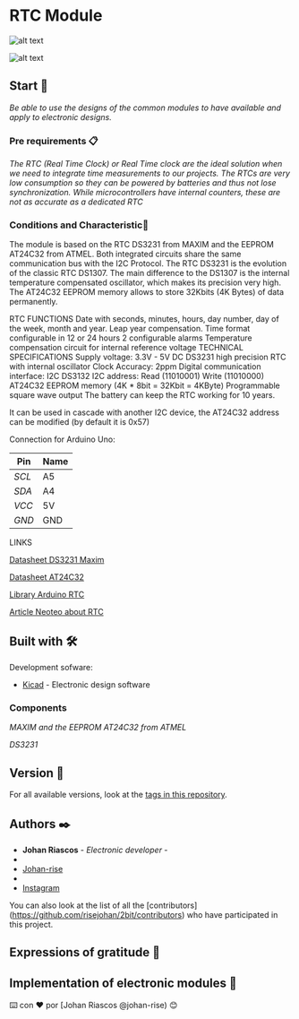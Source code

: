 # RTC Module 

![alt text](https://github.com/risejohan/2Bit/blob/main/module%20RTC/ds3231/Top.png "RTC")

![alt text](https://github.com/risejohan/2Bit/blob/main/module%20RTC/ds3231/Board.png "RTC")

## Start 🚀

_Be able to use the designs of the common modules to have available and apply to electronic designs._


### Pre requirements 📋

_The RTC (Real Time Clock) or Real Time clock are the ideal solution when we need to integrate time measurements to our projects. The RTCs are very low consumption so they can be powered by batteries and thus not lose synchronization. While microcontrollers have internal counters, these are not as accurate as a dedicated RTC_


### Conditions and Characteristic🔩


The module is based on the RTC DS3231 from MAXIM and the EEPROM AT24C32 from ATMEL. Both integrated circuits share the same communication bus with the I2C Protocol. The RTC DS3231 is the evolution of the classic RTC DS1307. The main difference to the DS1307 is the internal temperature compensated oscillator, which makes its precision very high. The AT24C32 EEPROM memory allows to store 32Kbits (4K Bytes) of data permanently.


RTC FUNCTIONS
Date with seconds, minutes, hours, day number, day of the week, month and year.
Leap year compensation.
Time format configurable in 12 or 24 hours
2 configurable alarms
Temperature compensation circuit for internal reference voltage
TECHNICAL SPECIFICATIONS
Supply voltage: 3.3V - 5V DC
DS3231 high precision RTC with internal oscillator
Clock Accuracy: 2ppm
Digital communication interface: I2C
DS3132 I2C address: Read (11010001) Write (11010000)
AT24C32 EEPROM memory (4K * 8bit = 32Kbit = 4KByte)
Programmable square wave output
The battery can keep the RTC working for 10 years.

It can be used in cascade with another I2C device, the AT24C32 address can be modified (by default it is 0x57)

Connection for Arduino Uno:

Pin | Name
--- | --- |
*SCL* |A5 |
*SDA* |A4 |
*VCC* |5V |
*GND* |GND|

LINKS

[Datasheet DS3231 Maxim](http://datasheets.maximintegrated.com/en/ds/DS3231.pdf)

[Datasheet AT24C32](http://www.atmel.com/images/doc0336.pdf)

[Library Arduino RTC](http://playground.arduino.cc/Code/time)

[Article Neoteo about RTC](http://www.neoteo.com/ds1307-reloj-en-tiempo-real-con-18f2550/)

## Built with 🛠️

Development sofware:
* [Kicad](https://www.kicad-pcb.org/) - Electronic design software



### Components
_MAXIM and the EEPROM AT24C32 from ATMEL_

_DS3231_

## Version 📌

For all available versions, look at the [tags in this repository](https://github.com/risejohan/2Bit/tree/main/module%20RTC/ds3231).

## Authors ✒️
* **Johan Riascos** - *Electronic developer* - 
* 
* [Johan-rise](https://github.com/risejohan)
* 
* [Instagram](https://instagram.com/johansegura92?utm_medium=copy_link)


You can also look at the list of all the [contributors] (https://github.com/risejohan/2bit/contributors) who have participated in this project.


## Expressions of gratitude 🎁
Implementation of electronic modules 📢
---
⌨️ con ❤️ por [Johan Riascos @johan-rise) 😊

